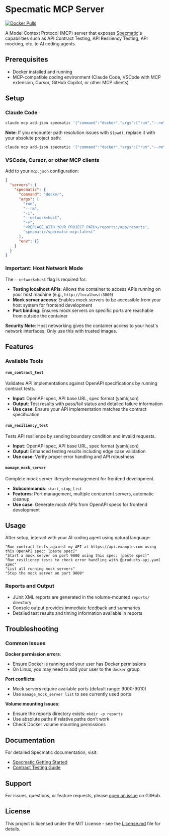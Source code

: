 # Specmatic MCP Server

[![Docker Pulls](https://img.shields.io/docker/pulls/specmatic/specmatic-mcp)](https://hub.docker.com/r/specmatic/specmatic-mcp)

A Model Context Protocol (MCP) server that exposes [Specmatic](https://specmatic.io/)'s capabilities such as API Contract Testing, API Resiliency Testing, API mocking, etc. to AI coding agents.

## Prerequisites

- Docker installed and running
- MCP-compatible coding environment (Claude Code, VSCode with MCP extension, Cursor, GitHub Copilot, or other MCP clients)

## Setup

### Claude Code
```bash
claude mcp add-json specmatic '{"command":"docker","args":["run","--rm","-i","--network=host","-v","'$(pwd)/reports':/app/reports","specmatic/specmatic-mcp:latest"],"env":{}}'
```

**Note**: If you encounter path resolution issues with `$(pwd)`, replace it with your absolute project path:
```bash
claude mcp add-json specmatic '{"command":"docker","args":["run","--rm","-i","--network=host","-v","/path/to/your/project/reports:/app/reports","specmatic/specmatic-mcp:latest"],"env":{}}'
```

### VSCode, Cursor, or other MCP clients

Add to your `mcp.json` configuration:

```json
{
  "servers": {
    "specmatic": {
      "command": "docker",
      "args": [
        "run",
        "--rm",
        "-i",
        "--network=host",
        "-v",
        "<REPLACE_WITH_YOUR_PROJECT_PATH>/reports:/app/reports",
        "specmatic/specmatic-mcp:latest"
      ],
      "env": {}
    }
  }
}
```

### Important: Host Network Mode

The `--network=host` flag is required for:
- **Testing localhost APIs**: Allows the container to access APIs running on your host machine (e.g., `http://localhost:3000`)
- **Mock server access**: Enables mock servers to be accessible from your host system for frontend development
- **Port binding**: Ensures mock servers on specific ports are reachable from outside the container

**Security Note**: Host networking gives the container access to your host's network interfaces. Only use this with trusted images.

## Features

### Available Tools

#### `run_contract_test`
Validates API implementations against OpenAPI specifications by running contract tests.
- **Input**: OpenAPI spec, API base URL, spec format (yaml/json)
- **Output**: Test results with pass/fail status and detailed failure information
- **Use case**: Ensure your API implementation matches the contract specification

#### `run_resiliency_test`
Tests API resilience by sending boundary condition and invalid requests.
- **Input**: OpenAPI spec, API base URL, spec format (yaml/json)
- **Output**: Enhanced testing results including edge case validation
- **Use case**: Verify proper error handling and API robustness

#### `manage_mock_server`
Complete mock server lifecycle management for frontend development.
- **Subcommands**: `start`, `stop`, `list`
- **Features**: Port management, multiple concurrent servers, automatic cleanup
- **Use case**: Generate mock APIs from OpenAPI specs for frontend development

## Usage

After setup, interact with your AI coding agent using natural language:

```
"Run contract tests against my API at https://api.example.com using this OpenAPI spec: [paste spec]"
"Start a mock server on port 9000 using this spec: [paste spec]"
"Run resiliency tests to check error handling with @products-api.yaml spec"
"List all running mock servers"
"Stop the mock server on port 9000"
```

### Reports and Output
- JUnit XML reports are generated in the volume-mounted `reports/` directory
- Console output provides immediate feedback and summaries
- Detailed test results and timing information available in reports

## Troubleshooting

### Common Issues

**Docker permission errors**:
- Ensure Docker is running and your user has Docker permissions
- On Linux, you may need to add your user to the `docker` group

**Port conflicts**:
- Mock servers require available ports (default range: 9000-9010)
- Use `manage_mock_server list` to see currently used ports

**Volume mounting issues**:
- Ensure the reports directory exists: `mkdir -p reports`
- Use absolute paths if relative paths don't work
- Check Docker volume mounting permissions

## Documentation

For detailed Specmatic documentation, visit:
- [Specmatic Getting Started](https://docs.specmatic.io/getting_started.html)
- [Contract Testing Guide](https://specmatic.io/documentation/)

## Support

For issues, questions, or feature requests, please [open an issue](https://github.com/specmatic/specmatic-mcp-server/issues) on GitHub.


## License

This project is licensed under the MIT License - see the [License.md](./License.md) file for details.
